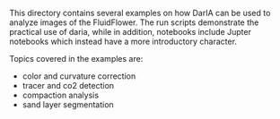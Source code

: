 This directory contains several examples on how DarIA can be used to
analyze images of the FluidFlower. The run scripts demonstrate the practical
use of daria, while in addition, notebooks include Jupter notebooks
which instead have a more introductory character.

Topics covered in the examples are:
* color and curvature correction
* tracer and co2 detection
* compaction analysis
* sand layer segmentation
